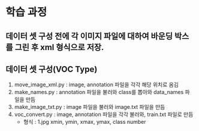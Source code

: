 # 학습 과정


## 데이터 셋 구성 전에 각 이미지 파일에 대하여 바운딩 박스를 그린 후 xml 형식으로 저장.
## 데이터 셋 구성(VOC Type)
1. move_image_xml.py : image, annotation 파일을 각각 해당 위치로 옴김
2. make_names.py : annotation 파일을 불러와 class를 뽑아와 data_names 파일을 만듬
3. make_image_txt.py : image 파일을 불러와 image.txt 파일을 만듬
4. voc_convert.py : image, annotation 파일을 각각 불러와, train.txt 파일로 만듬
   * 형식 : 1.jpg xmin, ymin, xmax, ymax, class number
